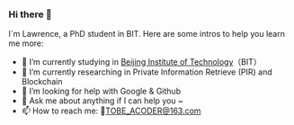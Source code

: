 ### Hi there 👋

I`m Lawrence, a PhD student in BIT. Here are some intros to help you learn me more:

- 🔭 I’m currently studying in [Beijing Institute of Technology](https://www.bit.edu.cn/)（BIT）
- 🌱 I’m currently researching in Private Information Retrieve (PIR) and Blockchain
- 🤔 I’m looking for help with Google & Github
- 💬 Ask me about anything if I can help you ~  
- 📫 How to reach me: 📮TOBE_ACODER@163.com


